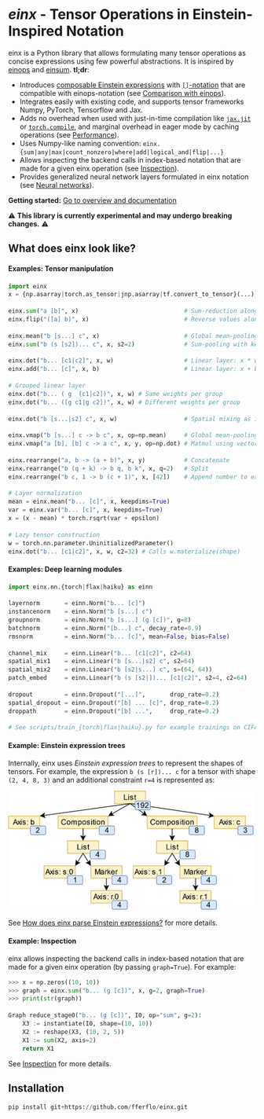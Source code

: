 # *einx* - Tensor Operations in Einstein-Inspired Notation

einx is a Python library that allows formulating many tensor operations as concise expressions using few powerful abstractions. It is inspired by [einops](https://github.com/arogozhnikov/einops) and [einsum](https://numpy.org/doc/stable/reference/generated/numpy.einsum.html). **tl;dr**:

- Introduces [composable Einstein expressions](https://einx.readthedocs.io/en/latest/gettingstarted/overview.html#einstein-expressions) with [`[]`-notation](https://einx.readthedocs.io/en/latest/gettingstarted/overview.html#bracket-notation) that are compatible with einops-notation (see [Comparison with einops](https://einx.readthedocs.io/en/latest/faq/einops.html)).
- Integrates easily with existing code, and supports tensor frameworks Numpy, PyTorch, Tensorflow and Jax.
- Adds no overhead when used with just-in-time compilation like [`jax.jit`](https://jax.readthedocs.io/en/latest/jax-101/02-jitting.html) or [`torch.compile`](https://pytorch.org/tutorials/intermediate/torch_compile_tutorial.html), and marginal overhead in eager mode by caching operations (see [Performance](https://einx.readthedocs.io/en/latest/gettingstarted/overview.html#performance)).
- Uses Numpy-like naming convention: `einx.{sum|any|max|count_nonzero|where|add|logical_and|flip|...}`
- Allows inspecting the backend calls in index-based notation that are made for a given einx operation (see [Inspection](https://einx.readthedocs.io/en/latest/gettingstarted/overview.html#inspecting-operations)).
- Provides generalized neural network layers formulated in einx notation (see [Neural networks](https://einx.readthedocs.io/en/latest/gettingstarted/neuralnetworks.html)).

**Getting started:** [Go to overview and documentation](https://einx.readthedocs.io/en/latest/gettingstarted/overview.html)

:warning: **This library is currently experimental and may undergo breaking changes.** :warning:

## What does einx look like?

#### Examples: Tensor manipulation

```python
import einx
x = {np.asarray|torch.as_tensor|jnp.asarray|tf.convert_to_tensor}(...)

einx.sum("a [b]", x)                              # Sum-reduction along columns
einx.flip("([a] b)", x)                           # Reverse values along sub-axis

einx.mean("b [s...] c", x)                        # Global mean-pooling
einx.sum("b (s [s2])... c", x, s2=2)              # Sum-pooling with kernel_size=stride=2

einx.dot("b... [c1|c2]", x, w)                    # Linear layer: x * w
einx.add("b... [c]", x, b)                        # Linear layer: x + b

# Grouped linear layer
einx.dot("b... ( g  [c1|c2])", x, w) # Same weights per group
einx.dot("b... ([g c1|g c2])", x, w) # Different weights per group

einx.dot("b [s...|s2] c", x, w)                   # Spatial mixing as in MLP-mixer

einx.vmap("b [s...] c -> b c", x, op=np.mean)     # Global mean-pooling using vectorized map
einx.vmap("a [b], [b] c -> a c", x, y, op=np.dot) # Matmul using vectorized map

einx.rearrange("a, b -> (a + b)", x, y)           # Concatenate
einx.rearrange("b (q + k) -> b q, b k", x, q=2)   # Split
einx.rearrange("b c, 1 -> b (c + 1)", x, [42])    # Append number to each channel

# Layer normalization
mean = einx.mean("b... [c]", x, keepdims=True)
var = einx.var("b... [c]", x, keepdims=True)
x = (x - mean) * torch.rsqrt(var + epsilon)

# Lazy tensor construction
w = torch.nn.parameter.UninitializedParameter()
einx.dot("b... [c1|c2]", x, w, c2=32) # Calls w.materialize(shape)
```

#### Examples: Deep learning modules

```python
import einx.nn.{torch|flax|haiku} as einn

layernorm       = einn.Norm("b... [c]")
instancenorm    = einn.Norm("b [s...] c")
groupnorm       = einn.Norm("b [s...] (g [c])", g=8)
batchnorm       = einn.Norm("[b...] c", decay_rate=0.9)
rmsnorm         = einn.Norm("b... [c]", mean=False, bias=False)

channel_mix     = einn.Linear("b... [c1|c2]", c2=64)
spatial_mix1    = einn.Linear("b [s...|s2] c", s2=64)
spatial_mix2    = einn.Linear("b [s2|s...] c", s=(64, 64))
patch_embed     = einn.Linear("b (s [s2|])... [c1|c2]", s2=4, c2=64)

dropout         = einn.Dropout("[...]",       drop_rate=0.2)
spatial_dropout = einn.Dropout("[b] ... [c]", drop_rate=0.2)
droppath        = einn.Dropout("[b] ...",     drop_rate=0.2)

# See scripts/train_{torch|flax|haiku}.py for example trainings on CIFAR10
```

#### Example: Einstein expression trees

Internally, einx uses *Einstein expression trees* to represent the shapes of tensors. For example, the expression `b (s [r])... c` for a tensor with shape `(2, 4, 8, 3)` and an additional constraint `r=4` is represented as:

<img src="docs/source/images/stage3-tree.png" width="500"/>

See [How does einx parse Einstein expressions?](https://einx.readthedocs.io/en/latest/faq/solver.html) for more details.

#### Example: Inspection

einx allows inspecting the backend calls in index-based notation that are made for a given einx operation (by passing `graph=True`). For example:

```python
>>> x = np.zeros((10, 10))
>>> graph = einx.sum("b... (g [c])", x, g=2, graph=True)
>>> print(str(graph))

Graph reduce_stage0("b... (g [c])", I0, op="sum", g=2):
    X3 := instantiate(I0, shape=(10, 10))
    X2 := reshape(X3, (10, 2, 5))
    X1 := sum(X2, axis=2)
    return X1
```

See [Inspection](https://einx.readthedocs.io/en/latest/gettingstarted/overview.html#inspecting-operations) for more details.

## Installation

```python
pip install git+https://github.com/fferflo/einx.git
```